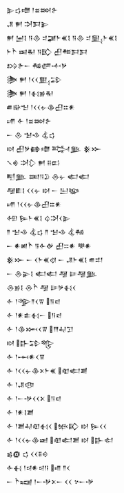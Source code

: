 <div class='block'>
<div class='line'>𒉌𒌓𒈩 𒁹𒊺𒇷𒉿</div>
<div class='line'>𒂗 𒂍 𒋫𒁕𒉌</div>
<div class='line'>𒂍 𒅁𒋙 𒀀𒁲 𒄑𒃡𒈨𒌍𒋙 𒀀𒁲 𒄑𒅅𒈨𒌍𒋙</div>
<div class='line'>𒈨𒋻 𒀜𒊑 𒀀𒃼 𒌷𒍣𒁕𒁕</div>
<div class='line'>𒋳𒉿𒀸 𒄀𒂇𒋾𒃻</div>
<div class='line'>𒋦 𒂍 𒁹𒌋𒌋𒅅𒁉</div>
<div class='line'>𒋦 𒂍 𒁹𒈬𒂊𒊑</div>
<div class='line'>𒌑𒄫𒈠 𒁹𒌋𒌋𒉡𒆠𒌷𒇹𒀭</div>
<div class='line'>𒋬 𒅆 𒁹𒊺𒇷𒉿</div>
<div class='line'>𒀸 𒊮 𒈠𒈾 𒆬𒌓</div>
<div class='line'>𒊭 𒌷𒃻𒂵𒈩 𒅋𒆥 𒆜𒁍</div>
<div class='line'>𒃵𒄯 𒋫𒁷 𒂍 𒍝𒆗</div>
<div class='line'>𒋃𒆥 𒌅𒀀𒊒 𒁲𒉡 𒅗𒅗</div>
<div class='line'>𒆷𒀾𒋙 𒌋𒌋𒉡 𒊭 𒀸 𒌨𒆧</div>
<div class='line'>𒋬 𒁹𒌋𒌋𒉡𒆠𒌷𒇹𒀭</div>
<div class='line'>𒅇 𒌉𒈨𒌍𒋙 𒌒𒋫𒌋𒉌</div>
<div class='line'>𒈫 𒈠𒈾 𒆬𒌓 𒈫 𒈠𒈾 𒆬𒄀</div>
<div class='line'>𒀸 𒀭𒅖𒋻 𒀀𒅆𒉻 𒌷𒇹𒀭 𒋧𒀭</div>
<div class='line'>𒆜𒁍 𒀸 𒌋𒈨𒌍𒋼 𒀸 𒂗𒈨𒌍𒋙 𒌑𒄥</div>
<div class='line'>𒀸 𒁲𒉌𒋙 𒅗𒅗 𒆷 𒄿𒆷𒆥</div>
<div class='line'>𒁲𒂊𒋙 𒁲𒋻 𒆷 𒄿𒃻𒈬𒌋</div>
<div class='line'>𒅆 𒁹𒄊𒈫𒌋𒐊 𒀀𒁀</div>
<div class='line'>𒅆 𒁹𒀭𒉺𒈬𒀸 𒀀𒁀</div>
<div class='line'>𒅆 𒁹𒆠𒈲𒌋𒐊 𒐈𒄷𒋛</div>
<div class='line'>𒊭 𒃲𒁉𒈜</div>
<div class='line'>𒅆 𒁹𒆰𒀭𒌋𒐊</div>
<div class='line'>𒅆 𒁹𒌋𒌋𒉡𒆠𒉽𒈨𒌍 𒊏𒅗𒋢</div>
<div class='line'>𒅆 𒁹𒂗𒂦</div>
<div class='line'>𒅆 𒁹𒀸𒋩𒌋𒌋𒉽 𒀀𒁀</div>
<div class='line'>𒅆 𒁹𒀭𒋙𒋢</div>
<div class='line'>𒅆 𒁹𒋢𒄷𒊏𒈬𒌋 𒁮𒃼 𒊭 𒌉𒌋𒌋</div>
<div class='line'>𒅆 𒁹𒌋𒌋𒉡𒆠𒀜 𒊏𒅗𒋢 𒊭 𒃲𒊕</div>
<div class='line'>𒌗𒁈 𒌓 𒌋𒌋𒐉𒄰</div>
<div class='line'>𒅆𒈬 𒁹𒁀𒀭𒁀𒀀 𒈛 𒈫𒌋</div>
<div class='line'>𒀸 𒋻𒍢 𒁹𒀸𒋩𒉽𒀸 𒌋𒌋 𒆳𒀸𒋩</div>
</div>